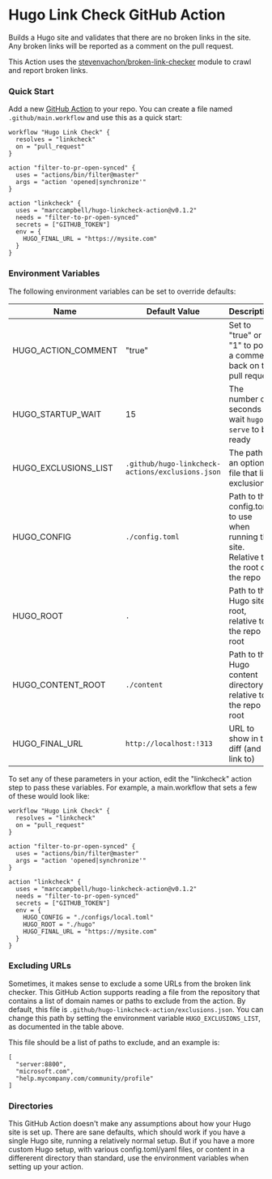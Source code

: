 # Hugo Link Check GitHub Action

Builds a Hugo site and validates that there are no broken links in the site. Any broken links will be reported as a comment on the pull request.

This Action uses the [stevenvachon/broken-link-checker](https://github.com/stevenvachon/broken-link-checker) module to crawl and report broken links.

### Quick Start

Add a new [GitHub Action](https://github.com/features/actions) to your repo. You can create a file named `.github/main.workflow` and use this as a quick start:

```hcl
workflow "Hugo Link Check" {
  resolves = "linkcheck"
  on = "pull_request"
}

action "filter-to-pr-open-synced" {
  uses = "actions/bin/filter@master"
  args = "action 'opened|synchronize'"
}

action "linkcheck" {
  uses = "marccampbell/hugo-linkcheck-action@v0.1.2"
  needs = "filter-to-pr-open-synced"
  secrets = ["GITHUB_TOKEN"]
  env = {
    HUGO_FINAL_URL = "https://mysite.com"
  }
}
```

### Environment Variables

The following environment variables can be set to override defaults:

| Name | Default Value | Description |
|------|---------------|-------------|
| HUGO_ACTION_COMMENT | "true" | Set to "true" or "1" to post a comment back on the pull request |
| HUGO_STARTUP_WAIT | 15 | The number of seconds to wait `hugo serve` to be ready |
| HUGO_EXCLUSIONS_LIST | `.github/hugo-linkcheck-actions/exclusions.json` | The path to an optional file that lists exclusions |
| HUGO_CONFIG | `./config.toml` | Path to the config.toml to use when running the site. Relative to the root of the repo |
| HUGO_ROOT | `.` | Path to the Hugo site root, relative to the repo root |
| HUGO_CONTENT_ROOT | `./content` | Path to the Hugo content directory, relative to the repo root |
| HUGO_FINAL_URL | `http://localhost:!313` | URL to show in the diff (and link to) |

To set any of these parameters in your action, edit the "linkcheck" action step to pass these variables. For example, a main.workflow that sets a few of these would look like:

```hcl
workflow "Hugo Link Check" {
  resolves = "linkcheck"
  on = "pull_request"
}

action "filter-to-pr-open-synced" {
  uses = "actions/bin/filter@master"
  args = "action 'opened|synchronize'"
}

action "linkcheck" {
  uses = "marccampbell/hugo-linkcheck-action@v0.1.2"
  needs = "filter-to-pr-open-synced"
  secrets = ["GITHUB_TOKEN"]
  env = {
    HUGO_CONFIG = "./configs/local.toml"
    HUGO_ROOT = "./hugo"
    HUGO_FINAL_URL = "https://mysite.com"
  }
}
```

### Excluding URLs

Sometimes, it makes sense to exclude a some URLs from the broken link checker. This GitHub Action supports reading a file from the repository that contains a list of domain names or paths to exclude from the action. By default, this file is `.github/hugo-linkcheck-action/exclusions.json`. You can change this path by setting the environment variable `HUGO_EXCLUSIONS_LIST`, as documented in the table above.

This file should be a list of paths to exclude, and an example is:

```
[
  "server:8800",
  "microsoft.com",
  "help.mycompany.com/community/profile"
]
```

### Directories

This GitHub Action doesn't make any assumptions about how your Hugo site is set up. There are sane defaults, which should work if you have a single Hugo site, running a relatively normal setup. But if you have a more custom Hugo setup, with various config.toml/yaml files, or content in a differerent directory than standard, use the environment variables when setting up your action.
